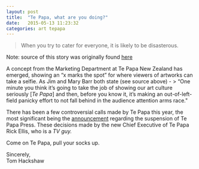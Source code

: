 ```yaml
---
layout: post
title:  "Te Papa, what are you doing?"
date:   2015-05-13 11:23:32
categories: art tepapa
---
```


> When you try to cater for everyone, it is likely to be disasterous.

Note: source of this story was originally found [here][here] 

A concept from the Marketing Department at Te Papa New Zealand has emerged, showing an “x marks the spot” for where viewers of artworks can take a selfie. As Jim and Mary Barr both state (see source above) - > “One minute you think it’s going to take the job of showing our art culture seriously [*Te Papa*] and then, before you know it, it’s making an out-of-left-field panicky effort to not fall behind in the audience attention arms race."

There has been a few controversial calls made by Te Papa this year, the most significant being the [announcement][announcement] regarding the suspension of Te Papa Press. These decisions made by the new Chief Executive of Te Papa Rick Ellis, who is a _TV guy._

Come on Te Papa, pull your socks up.



Sincerely,
<br>
Tom Hackshaw

[announcement]:      https://overthenet.blogspot.ch/2015/04/were-with-stupid.html
[here]:   https://overthenet.blogspot.ch/2015/06/but-ill-look-gross-against-yellow.html
